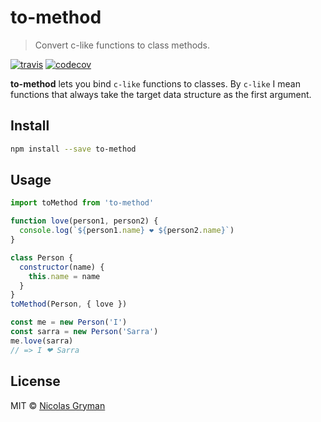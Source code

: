 # to-method

> Convert c-like functions to class methods.

[![travis][travis-image]][travis-url] [![codecov][codecov-image]][codecov-url]

[travis-image]: https://img.shields.io/travis/ngryman/to-method.svg?style=flat
[travis-url]: https://travis-ci.org/ngryman/to-method
[codecov-image]: https://img.shields.io/codecov/c/github/ngryman/to-method.svg
[codecov-url]: https://codecov.io/github/ngryman/to-method


**to-method** lets you bind `c-like` functions to classes. By `c-like` I mean
functions that always take the target data structure as the first argument.


## Install

```bash
npm install --save to-method
```

## Usage

```javascript
import toMethod from 'to-method'

function love(person1, person2) {
  console.log(`${person1.name} ❤ ${person2.name}`)
}

class Person {
  constructor(name) {
    this.name = name
  }
}
toMethod(Person, { love })

const me = new Person('I')
const sarra = new Person('Sarra')
me.love(sarra)
// => I ❤ Sarra

```


## License

MIT © [Nicolas Gryman](http://ngryman.sh)
